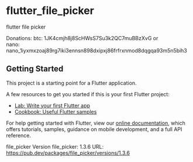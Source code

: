 # flutter_file_picker

flutter file picker

Donations:  btc: 1JK4cmjh8j8ScHWsS7Su3k2QC7muBBzXvG or  
            nano: nano_1iyxmxzoaj89rg7iki3ennsn898dxipxj86frfrxnmod8dqgqa93m5n5bih3

## Getting Started

This project is a starting point for a Flutter application.

A few resources to get you started if this is your first Flutter project:

- [Lab: Write your first Flutter app](https://flutter.dev/docs/get-started/codelab)
- [Cookbook: Useful Flutter samples](https://flutter.dev/docs/cookbook)

For help getting started with Flutter, view our 
[online documentation](https://flutter.dev/docs), which offers tutorials, 
samples, guidance on mobile development, and a full API reference.

file_picker
    Version file_picker:
        1.3.6
    URL:
        https://pub.dev/packages/file_picker/versions/1.3.6


